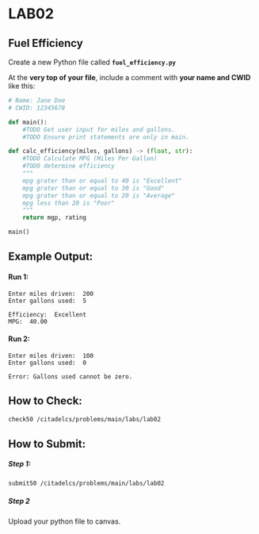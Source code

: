 # LAB02

## **Fuel Efficiency**

Create a new Python file called **`fuel_efficiency.py`**

At the **very top of your file**, include a comment with **your name and CWID** like this:

```python
# Name: Jane Doe
# CWID: 12345678

def main():
    #TODO Get user input for miles and gallons.
    #TODO Ensure print statements are only in main.

def calc_efficiency(miles, gallons) -> (float, str):
    #TODO Calculate MPG (Miles Per Gallon)
    #TODO determine efficiency
    """
    mpg grater than or equal to 40 is "Excellent"
    mpg grater than or equal to 30 is "Good"
    mpg grater than or equal to 20 is "Average"
    mpg less than 20 is "Poor"
    """
    return mgp, rating

main()
```
## Example Output:
#### Run 1:
```text
Enter miles driven:  200
Enter gallons used:  5

Efficiency:  Excellent
MPG:  40.00
```
#### Run 2:
```text
Enter miles driven:  100
Enter gallons used:  0

Error: Gallons used cannot be zero.
```

## How to Check:
```bash
check50 /citadelcs/problems/main/labs/lab02
```
## How to Submit:
##### Step 1:
```bash
submit50 /citadelcs/problems/main/labs/lab02
```
##### Step 2
Upload your python file to canvas.

